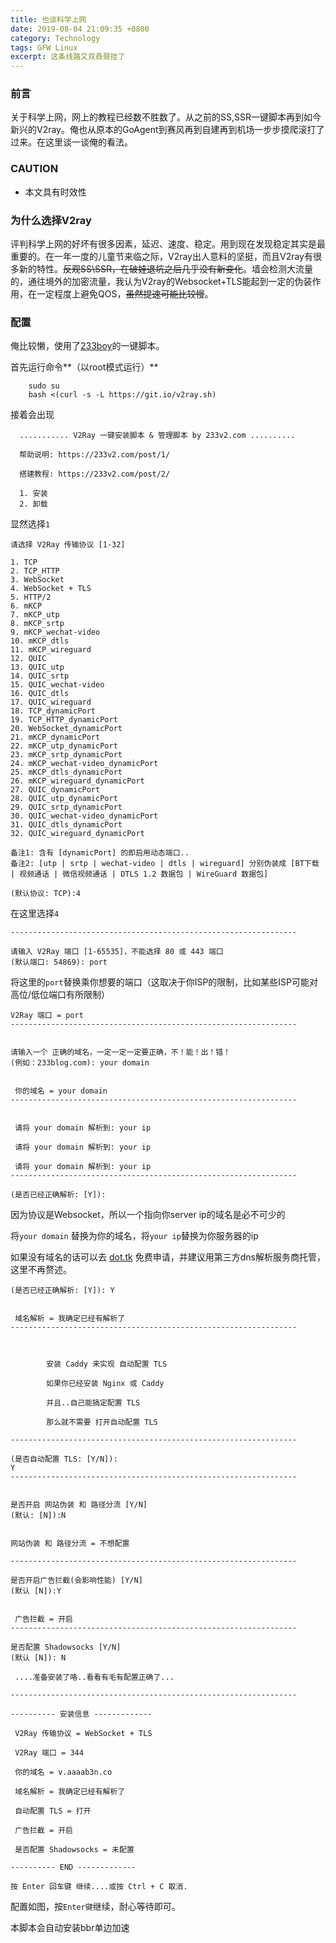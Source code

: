 ```yaml
---
title: 也谈科学上网
date: 2019-08-04 21:09:35 +0800
category: Technology
tags: GFW Linux
excerpt: 这条线路又双叒叕挂了
---
```




### 前言
​			关于科学上网，网上的教程已经数不胜数了。从之前的SS,SSR一键脚本再到如今新兴的V2ray。俺也从原本的GoAgent到赛风再到自建再到机场一步步摸爬滚打了过来。在这里谈一谈俺的看法。



### CAUTION

- 本文具有时效性



### 为什么选择V2ray

​				评判科学上网的好坏有很多因素，延迟、速度、稳定。用到现在发现稳定其实是最重要的。在一年一度的儿童节来临之际，V2ray出人意料的坚挺，而且V2ray有很多新的特性。~~反观SS\SSR，在破娃退坑之后几乎没有新变化~~。墙会检测大流量的，通往境外的加密流量，我认为V2ray的Websocket+TLS能起到一定的伪装作用，在一定程度上避免QOS，~~虽然提速可能比较慢~~。



### 配置

俺比较懒，使用了[233boy](https://github.com/233boy)的一键脚本。

首先运行命令**（以root模式运行）**

```shell
	sudo su
	bash <(curl -s -L https://git.io/v2ray.sh)
```
接着会出现

  ```shell
    ........... V2Ray 一键安装脚本 & 管理脚本 by 233v2.com ..........
    
    帮助说明: https://233v2.com/post/1/
    
    搭建教程: https://233v2.com/post/2/
    
    1. 安装
    2. 卸载
  ```

显然选择`1`

```shell
请选择 V2Ray 传输协议 [1-32]

1. TCP
2. TCP_HTTP
3. WebSocket
4. WebSocket + TLS
5. HTTP/2
6. mKCP
7. mKCP_utp
8. mKCP_srtp
9. mKCP_wechat-video
10. mKCP_dtls
11. mKCP_wireguard
12. QUIC
13. QUIC_utp
14. QUIC_srtp
15. QUIC_wechat-video
16. QUIC_dtls
17. QUIC_wireguard
18. TCP_dynamicPort
19. TCP_HTTP_dynamicPort
20. WebSocket_dynamicPort
21. mKCP_dynamicPort
22. mKCP_utp_dynamicPort
23. mKCP_srtp_dynamicPort
24. mKCP_wechat-video_dynamicPort
25. mKCP_dtls_dynamicPort
26. mKCP_wireguard_dynamicPort
27. QUIC_dynamicPort
28. QUIC_utp_dynamicPort
29. QUIC_srtp_dynamicPort
30. QUIC_wechat-video_dynamicPort
31. QUIC_dtls_dynamicPort
32. QUIC_wireguard_dynamicPort

备注1: 含有 [dynamicPort] 的即启用动态端口..
备注2: [utp | srtp | wechat-video | dtls | wireguard] 分别伪装成 [BT下载 | 视频通话 | 微信视频通话 | DTLS 1.2 数据包 | WireGuard 数据包]

(默认协议: TCP):4

```

在这里选择`4`

```shell
----------------------------------------------------------------

请输入 V2Ray 端口 [1-65535]，不能选择 80 或 443 端口
(默认端口: 54869): port

```

将这里的`port`替换乘你想要的端口（这取决于你ISP的限制，比如某些ISP可能对高位/低位端口有所限制）

```shell
V2Ray 端口 = port
----------------------------------------------------------------


请输入一个 正确的域名，一定一定一定要正确，不！能！出！错！
(例如：233blog.com): your domain


 你的域名 = your domain
----------------------------------------------------------------


 请将 your domain 解析到: your ip

 请将 your domain 解析到: your ip

 请将 your domain 解析到: your ip
----------------------------------------------------------------

(是否已经正确解析: [Y]): 
```

因为协议是Websocket，所以一个指向你server ip的域名是必不可少的

将`your domain` 替换为你的域名，将`your ip`替换为你服务器的ip

如果没有域名的话可以去 [dot.tk](dot.tk) 免费申请，并建议用第三方dns解析服务商托管，这里不再赘述。

```shell
(是否已经正确解析: [Y]): Y


 域名解析 = 我确定已经有解析了
----------------------------------------------------------------



		安装 Caddy 来实现 自动配置 TLS
		
		如果你已经安装 Nginx 或 Caddy

		并且..自己能搞定配置 TLS

		那么就不需要 打开自动配置 TLS
		
----------------------------------------------------------------

(是否自动配置 TLS: [Y/N]): 
Y
----------------------------------------------------------------


是否开启 网站伪装 和 路径分流 [Y/N]
(默认: [N]):N


网站伪装 和 路径分流 = 不想配置
 
----------------------------------------------------------------

是否开启广告拦截(会影响性能) [Y/N]
(默认 [N]):Y


 广告拦截 = 开启
----------------------------------------------------------------

是否配置 Shadowsocks [Y/N]
(默认 [N]): N

 ....准备安装了咯..看看有毛有配置正确了...

----------------------------------------------------------------

---------- 安装信息 -------------

 V2Ray 传输协议 = WebSocket + TLS

 V2Ray 端口 = 344

 你的域名 = v.aaaab3n.co

 域名解析 = 我确定已经有解析了

 自动配置 TLS = 打开

 广告拦截 = 开启

 是否配置 Shadowsocks = 未配置

---------- END -------------

按 Enter 回车键 继续....或按 Ctrl + C 取消.

```

配置如图，按`Enter键`继续，耐心等待即可。

本脚本会自动安装bbr单边加速